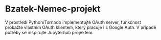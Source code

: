 # Bzatek-Nemec-projekt
V prostředí Python/Tornado implementujte OAuth server, funkčnost prokažte vlastním OAuth klientem, který pracuje i s Google Auth. V případě potřeby se inspirujte Jupyterhub projektem.
